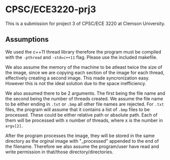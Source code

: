 # CPSC/ECE3220-prj3
This is a submission for project 3 of CPSC/ECE 3220 at Clemson University.

## Assumptions
We used the c++11 thread library therefore the program must be compiled with the `-pthread` and `-std=c++11` flag. Please use the included makefile.

We also assume the memory of the machine to be atleast twice the size of the image, since we are copying each section of the image for each thread, effectively creating a second image. This made syncronization easy. However this is not the ideal solution due to the space inefficiency.

We also assumed there to be 2 arguments. The first being the file name and the second being the number of threads created. We assume the file name to be either ending in `.txt` or `.bmp` all other file names are rejected. For `.txt` files, the program will assume that it contains a list of `.bmp` files to be processed. These could be either relative path or absolute path. Each of them will be processed with x number of threads, where x is the number in `argv[2]`.

After the program processes the image, they will be stored in the same directory as the orginal image with "_processed" appended to the end of the filename. Therefore we also assume the program/user have read and write permission in that/those directory/directories.
